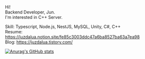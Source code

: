 Hi!  
Backend Developer, Jun.  
I'm interested in C++ Server.  

Skill: Typescript, Node.js, NestJS, MySQL, Unity, C#, C++  
Resume: https://juzdalua.notion.site/fe85c3003ddc47a6ba8527ba63a7ea98  
Blog: https://juzdalua.tistory.com/  

[![Anurag's GitHub stats](https://github-readme-stats.vercel.app/api/top-langs/?username=Juzdalua&show_icons=true&hide_border=true&title_color=004386&icon_color=004386&layout=compact)](https://github.com/Juzdalua)

